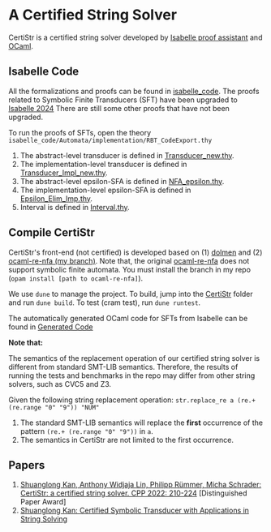 # A Certified String Solver

CertiStr is a certified string solver developed by [Isabelle proof assistant](https://isabelle.in.tum.de/) and [OCaml](https://ocaml.org/).

## Isabelle Code

All the formalizations and proofs can be found in [isabelle_code](isabelle_code).
The proofs related to Symbolic Finite Transducers (SFT) have been upgraded to [Isabelle 2024](https://isabelle.in.tum.de/)
There are still some other proofs that have not been upgraded.

To run the proofs of SFTs, open the theory `isabelle_code/Automata/implementation/RBT_CodeExport.thy`

1. The abstract-level transducer is defined in [Transducer_new.thy](isabelle_code/Automata/Transducer_new.thy).
2. The implementation-level transducer is defined in [Transducer_Impl_new.thy](isabelle_code/Automata/implementation/Transducer_Impl_new.thy).
3. The abstract-level epsilon-SFA is defined in [NFA_epsilon.thy](isabelle_code/Automata/NFA_epsilon.thy).
4. The implementation-level epsilon-SFA is defined in [Epsilon_Elim_Imp.thy](isabelle_code/Automata/implementation/Epsilon_Elim_Imp.thy).
5. Interval is defined in [Interval.thy](isabelle_code/Automata/implementation/Interval.thy).


## Compile CertiStr

CertiStr's front-end (not certified) is developed based on (1) [dolmen](https://github.com/Gbury/dolmen) and (2)
[ocaml-re-nfa (my branch)](https://github.com/ShlKan/ocaml-re-nfa).
Note that, the original [ocaml-re-nfa](https://github.com/yallop/ocaml-re-nfa) does not support symbolic finite automata.
You must install the branch in my repo (`opam install [path to ocaml-re-nfa]`).

We use `dune` to manage the project. To build, jump into the [CertiStr](CertiStr) folder and run `dune build`. 
To test (cram test), run `dune runtest`.

The automatically generated OCaml code for SFTs from Isabelle can be found in [Generated Code](CertiStr/lib/automata/Automata_lib.ml)


**Note that:**

The semantics of the replacement operation of our certified string solver is different from standard SMT-LIB semantics.
Therefore, the results of running the tests and benchmarks in the repo may differ from other string solvers, such as CVC5 and Z3.

Given the following string replacement operation:
`str.replace_re a (re.+ (re.range "0" "9")) "NUM"` 
1. The standard SMT-LIB semantics will replace the **first** occurrence of the pattern `(re.+ (re.range "0" "9"))` in `a`.
2. The semantics in CertiStr are not limited to the first occurrence. 

## Papers
1. [Shuanglong Kan, Anthony Widjaja Lin, Philipp Rümmer, Micha Schrader:
CertiStr: a certified string solver. CPP 2022: 210-224](https://arxiv.org/abs/2112.06039) [Distinguished Paper Award]
2. [Shuanglong Kan: Certified Symbolic Transducer with Applications in String Solving]([Paper/main.pdf](https://arxiv.org/abs/2504.07203))
